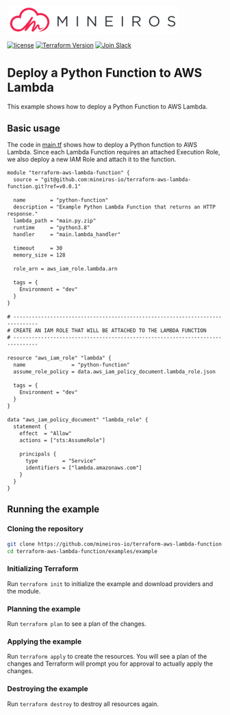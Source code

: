 [<img src="https://raw.githubusercontent.com/mineiros-io/brand/3bffd30e8bdbbde32c143e2650b2faa55f1df3ea/mineiros-primary-logo.svg" width="400"/>][homepage]

[![license][badge-license]][apache20]
[![Terraform Version][badge-terraform]][releases-terraform]
[![Join Slack][badge-slack]][slack]

# Deploy a Python Function to AWS Lambda
 
This example shows how to deploy a Python Function to AWS Lambda.

## Basic usage

The code in [main.tf] shows how to deploy a Python function to AWS Lambda.
Since each Lambda Function requires an attached Execution Role, we also
deploy a new IAM Role and attach it to the function.

```hcl
module "terraform-aws-lambda-function" {
  source = "git@github.com:mineiros-io/terraform-aws-lambda-function.git?ref=v0.0.1"

  name        = "python-function"
  description = "Example Python Lambda Function that returns an HTTP response."
  lambda_path = "main.py.zip"
  runtime     = "python3.8"
  handler     = "main.lambda_handler"

  timeout     = 30
  memory_size = 128

  role_arn = aws_iam_role.lambda.arn

  tags = {
    Environment = "dev"
  }
}

# ------------------------------------------------------------------------------
# CREATE AN IAM ROLE THAT WILL BE ATTACHED TO THE LAMBDA FUNCTION
# ------------------------------------------------------------------------------

resource "aws_iam_role" "lambda" {
  name               = "python-function"
  assume_role_policy = data.aws_iam_policy_document.lambda_role.json

  tags = {
    Environment = "dev"
  }
}

data "aws_iam_policy_document" "lambda_role" {
  statement {
    effect  = "Allow"
    actions = ["sts:AssumeRole"]

    principals {
      type        = "Service"
      identifiers = ["lambda.amazonaws.com"]
    }
  }
}
```

## Running the example

### Cloning the repository

``` bash
git clone https://github.com/mineiros-io/terraform-aws-lambda-function.git
cd terraform-aws-lambda-function/examples/example
```

### Initializing Terraform

Run `terraform init` to initialize the example and download providers and the module.

### Planning the example

Run `terraform plan` to see a plan of the changes.

### Applying the example

Run `terraform apply` to create the resources.
You will see a plan of the changes and Terraform will prompt you for approval to actually apply the changes.

### Destroying the example

Run `terraform destroy` to destroy all resources again.

<!-- References -->
<!-- markdown-link-check-disable -->
[main.tf]: https://github.com/mineiros-io/terraform-aws-lambda-function/blob/master/examples/python-function/main.tf
<!-- markdown-link-check-enable -->

[homepage]: https://mineiros.io/?ref=terraform-aws-lambda-function

[badge-license]: https://img.shields.io/badge/license-Apache%202.0-brightgreen.svg
[badge-terraform]: https://img.shields.io/badge/terraform-0.13%20and%200.12.20+-623CE4.svg?logo=terraform
[badge-slack]: https://img.shields.io/badge/slack-@mineiros--community-f32752.svg?logo=slack

[releases-terraform]: https://github.com/hashicorp/terraform/releases
[apache20]: https://opensource.org/licenses/Apache-2.0
[slack]: https://join.slack.com/t/mineiros-community/shared_invite/zt-ehidestg-aLGoIENLVs6tvwJ11w9WGg
